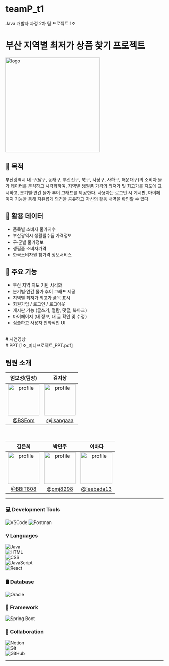 # teamP_t1
Java 개발자 과정 2차 팀 프로젝트 1조

# 부산 지역별 최저가 상품 찾기 프로젝트
<img src="https://github.com/user-attachments/assets/fa611881-fa26-494f-bc75-e9bd0fc44cca" alt="logo" width="300" height="300" />

## 📌 목적
부산광역시 내 구(남구, 동래구, 부산진구, 북구, 사상구, 사하구, 해운대구)의 소비자 물가 데이터를 분석하고 시각화하여, 지역별 생필품 가격의 최저가 및 최고가를 지도에 표시하고, 분기별·연간 물가 추이 그래프를 제공한다.
 사용자는 로그인 시 게시판, 마이페이지 기능을 통해 자유롭게 의견을 공유하고 자신의 활동 내역을 확인할 수 있다

## 📌 활용 데이터
- 품목별 소비자 물가지수
- 부산광역시 생활필수품 가격정보
- 구·군별 물가정보
- 생필품 소비자가격
- 한국소비자원 참가격 정보서비스

## 📌 주요 기능
- 부산 지역 지도 기반 시각화
- 분기별·연간 물가 추이 그래프 제공
- 지역별 최저가·최고가 품목 표시
- 회원가입 / 로그인 / 로그아웃
- 게시판 기능 (글쓰기, 열람, 댓글, 북마크)
- 마이페이지 (내 정보, 내 글 확인 및 수정)
- 심플하고 사용자 친화적인 UI
</br>
# 시연영상
</br>
# PPT
[1조_미니프로젝트_PPT.pdf]
</br>

 ## 팀원 소개


|                                                 엄보성(팀장)                                                  |                                                 김지상                                                  |
| :-----------------------------------------------------------------------------------------------------: | :-----------------------------------------------------------------------------------------------------: | 
| <img src="https://avatars.githubusercontent.com/u/80149854?v=4" alt="profile" width="100" height="100"> | [<img src="https://avatars.githubusercontent.com/u/197720314?v=4" alt="profile" width="100" height="100">](https://avatars.githubusercontent.com/u/122331826?v=4) | 
|                                   [@BSEom](https://github.com/BSEom)                                   |                                 [@jisangaaa](https://github.com/jisangaaa)                                 |

<br>



|                                                 김은희                                                  |                                                 박민주                                                  |                                                 이바다                                                  |
| :-----------------------------------------------------------------------------------------------------: | :-----------------------------------------------------------------------------------------------------: |  :-----------------------------------------------------------------------------------------------------: |
| <img src="https://avatars.githubusercontent.com/u/197720362?v=4" alt="profile" width="100" height="100"> | <img src="https://avatars.githubusercontent.com/u/164135340?v=4" alt="profile" width="100" height="100"> |  <img src="https://avatars.githubusercontent.com/u/195835617?v=4" alt="profile" width="100" height="100"> |
|                                   [@BBiT808](https://github.com/BBiT808)                            |                                 [@pmj8298](https://github.com/pmj8298)                                      |                                   [@leebada13](https://github.com/leebada13)                            |


<hr>

### 💻 Development Tools  
![VSCode](https://img.shields.io/badge/VS%20Code-007ACC?style=for-the-badge&logo=visualstudiocode&logoColor=white)
![Postman](https://www.vectorlogo.zone/logos/getpostman/getpostman-icon.svg) 
<br>
### 💡 Languages  
![Java](https://img.shields.io/badge/Java-ED8B00?style=for-the-badge&logo=java&logoColor=white)  
![HTML](https://img.shields.io/badge/HTML5-E34F26?style=for-the-badge&logo=html5&logoColor=white)  
![CSS](https://img.shields.io/badge/CSS3-1572B6?style=for-the-badge&logo=css3&logoColor=white)  
![JavaScript](https://img.shields.io/badge/JavaScript-F7DF1E?style=for-the-badge&logo=javascript&logoColor=black)  
![React](https://img.shields.io/badge/React-20232A?style=for-the-badge&logo=react&logoColor=61DAFB)
<br>
### 🛢️ Database  
![Oracle](https://img.shields.io/badge/Oracle-F80000?style=for-the-badge&logo=oracle&logoColor=white)
<br>
### 🧩 Framework  
![Spring Boot](https://img.shields.io/badge/Spring%20Boot-6DB33F?style=for-the-badge&logo=springboot&logoColor=white)
<br>
### 🤝 Collaboration  
![Notion](https://img.shields.io/badge/Notion-000000?style=for-the-badge&logo=notion&logoColor=white)  
![Git](https://img.shields.io/badge/Git-F05032?style=for-the-badge&logo=git&logoColor=white)  
![GitHub](https://img.shields.io/badge/GitHub-181717?style=for-the-badge&logo=github&logoColor=white)
<br>
<hr>

